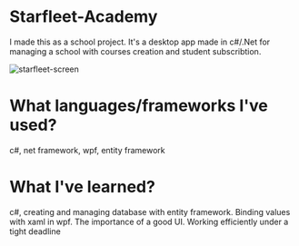 # Starfleet-Academy

I made this as a school project. It's a desktop app made in c#/.Net for managing a school with courses creation and student subscribtion. 

![starfleet-screen](https://user-images.githubusercontent.com/86781078/126912801-1b0e8570-6cad-47ab-aec9-69ee7a63dd0a.PNG)

# What languages/frameworks I've used? 

c#, net framework, wpf, entity framework 

# What I've learned?

c#, creating and managing database with entity framework. Binding values with xaml in wpf. The importance of a good UI. Working efficiently under a tight deadline
